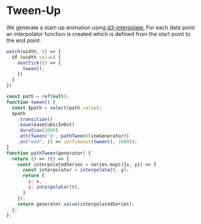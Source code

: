 # Tween-Up
We generate a start-up animation using [d3-interpolate.](https://github.com/d3/d3-interpolate)
For each data point an interpolator function is created which is defined from the start point to the end point.

<TweenUp/>

```js
watch(width, () => {
  if (width.value) {
    nextTick(() => {
      tween();
    })
  }
})

const path = ref(null);
function tween() {
  const $path = select(path.value);
  $path
    .transition()
    .ease(easeCubicInOut)
    .duration(3000)
    .attrTween('d', pathTween(lineGenerator))
    .on("end", () => setTimeout(tween(), 1000));
}
function pathTween(generator) {
  return () => (t) => {
    const interpolatedSeries = series.map(({x, y}) => {
      const interpolator = interpolate(0, y);
      return {
        x: x,
        y: interpolator(t),
      }
    });
    return generator.value(interpolatedSeries);
  };
};
```
